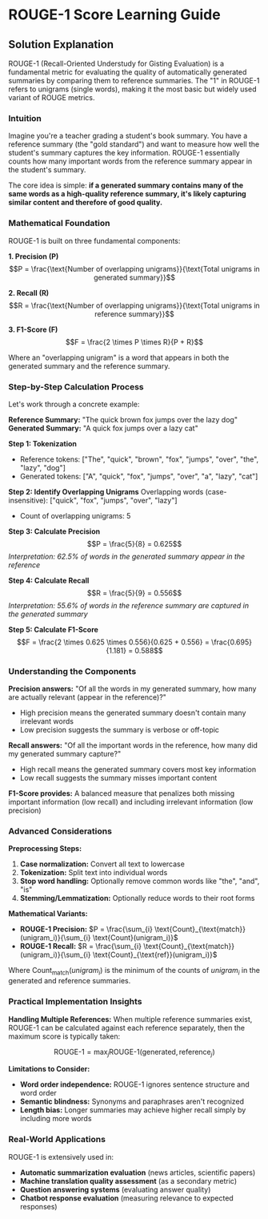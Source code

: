 # ROUGE-1 Score Learning Guide

## Solution Explanation

ROUGE-1 (Recall-Oriented Understudy for Gisting Evaluation) is a fundamental metric for evaluating the quality of automatically generated summaries by comparing them to reference summaries. The "1" in ROUGE-1 refers to unigrams (single words), making it the most basic but widely used variant of ROUGE metrics.

### Intuition

Imagine you're a teacher grading a student's book summary. You have a reference summary (the "gold standard") and want to measure how well the student's summary captures the key information. ROUGE-1 essentially counts how many important words from the reference summary appear in the student's summary.

The core idea is simple: **if a generated summary contains many of the same words as a high-quality reference summary, it's likely capturing similar content and therefore of good quality.**

### Mathematical Foundation

ROUGE-1 is built on three fundamental components:

**1. Precision (P)**
$$P = \frac{\text{Number of overlapping unigrams}}{\text{Total unigrams in generated summary}}$$

**2. Recall (R)**
$$R = \frac{\text{Number of overlapping unigrams}}{\text{Total unigrams in reference summary}}$$

**3. F1-Score (F)**
$$F = \frac{2 \times P \times R}{P + R}$$

Where an "overlapping unigram" is a word that appears in both the generated summary and the reference summary.

### Step-by-Step Calculation Process

Let's work through a concrete example:

**Reference Summary:** "The quick brown fox jumps over the lazy dog"
**Generated Summary:** "A quick fox jumps over a lazy cat"

**Step 1: Tokenization**
- Reference tokens: ["The", "quick", "brown", "fox", "jumps", "over", "the", "lazy", "dog"]
- Generated tokens: ["A", "quick", "fox", "jumps", "over", "a", "lazy", "cat"]

**Step 2: Identify Overlapping Unigrams**
Overlapping words (case-insensitive): ["quick", "fox", "jumps", "over", "lazy"]
- Count of overlapping unigrams: 5

**Step 3: Calculate Precision**
$$P = \frac{5}{8} = 0.625$$
*Interpretation: 62.5% of words in the generated summary appear in the reference*

**Step 4: Calculate Recall**
$$R = \frac{5}{9} = 0.556$$
*Interpretation: 55.6% of words in the reference summary are captured in the generated summary*

**Step 5: Calculate F1-Score**
$$F = \frac{2 \times 0.625 \times 0.556}{0.625 + 0.556} = \frac{0.695}{1.181} = 0.588$$

### Understanding the Components

**Precision answers:** "Of all the words in my generated summary, how many are actually relevant (appear in the reference)?"
- High precision means the generated summary doesn't contain many irrelevant words
- Low precision suggests the summary is verbose or off-topic

**Recall answers:** "Of all the important words in the reference, how many did my generated summary capture?"
- High recall means the generated summary covers most key information
- Low recall suggests the summary misses important content

**F1-Score provides:** A balanced measure that penalizes both missing important information (low recall) and including irrelevant information (low precision)

### Advanced Considerations

**Preprocessing Steps:**
1. **Case normalization:** Convert all text to lowercase
2. **Tokenization:** Split text into individual words
3. **Stop word handling:** Optionally remove common words like "the", "and", "is"
4. **Stemming/Lemmatization:** Optionally reduce words to their root forms

**Mathematical Variants:**
- **ROUGE-1 Precision:** $P = \frac{\sum_{i} \text{Count}_{\text{match}}(unigram_i)}{\sum_{i} \text{Count}(unigram_i)}$
- **ROUGE-1 Recall:** $R = \frac{\sum_{i} \text{Count}_{\text{match}}(unigram_i)}{\sum_{i} \text{Count}_{\text{ref}}(unigram_i)}$

Where $\text{Count}_{\text{match}}(unigram_i)$ is the minimum of the counts of $unigram_i$ in the generated and reference summaries.

### Practical Implementation Insights

**Handling Multiple References:**
When multiple reference summaries exist, ROUGE-1 can be calculated against each reference separately, then the maximum score is typically taken:

$$\text{ROUGE-1} = \max_{j} \text{ROUGE-1}(\text{generated}, \text{reference}_j)$$

**Limitations to Consider:**
- **Word order independence:** ROUGE-1 ignores sentence structure and word order
- **Semantic blindness:** Synonyms and paraphrases aren't recognized
- **Length bias:** Longer summaries may achieve higher recall simply by including more words

### Real-World Applications

ROUGE-1 is extensively used in:
- **Automatic summarization evaluation** (news articles, scientific papers)
- **Machine translation quality assessment** (as a secondary metric)
- **Question answering systems** (evaluating answer quality)
- **Chatbot response evaluation** (measuring relevance to expected responses)